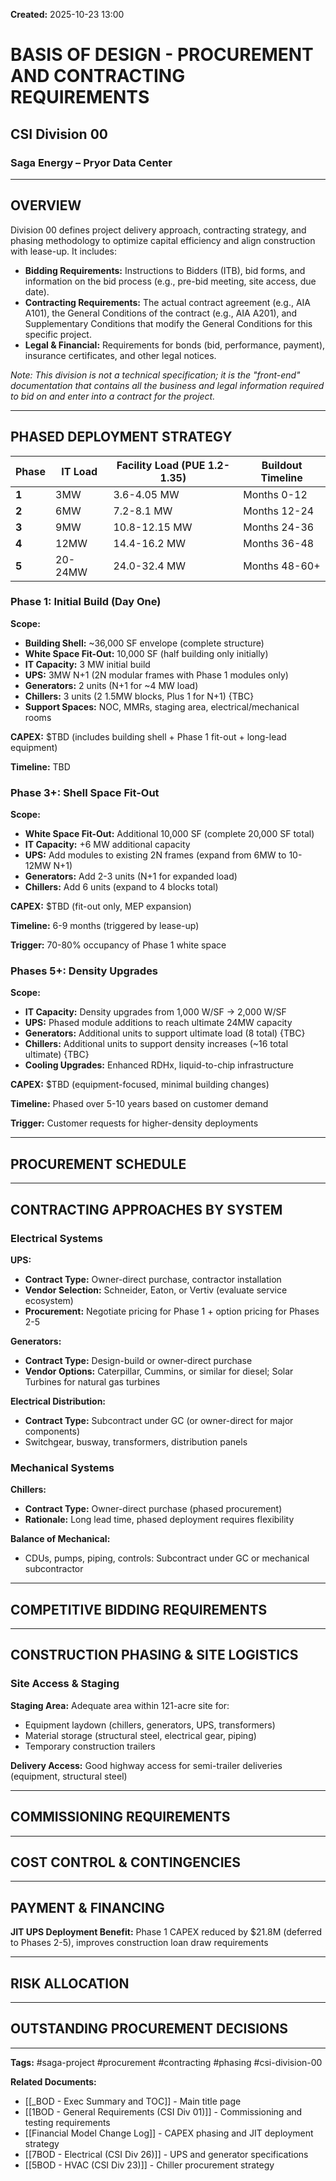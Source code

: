 **Created:** 2025-10-23 13:00

# BASIS OF DESIGN - PROCUREMENT AND CONTRACTING REQUIREMENTS
## CSI Division 00
### Saga Energy – Pryor Data Center

---

## OVERVIEW

Division 00 defines project delivery approach, contracting strategy, and phasing methodology to optimize capital efficiency and align construction with lease-up. It includes:

- **Bidding Requirements:** Instructions to Bidders (ITB), bid forms, and information on the bid process (e.g., pre-bid meeting, site access, due date).
- **Contracting Requirements:** The actual contract agreement (e.g., AIA A101), the General Conditions of the contract (e.g., AIA A201), and Supplementary Conditions that modify the General Conditions for this specific project.
- **Legal & Financial:** Requirements for bonds (bid, performance, payment), insurance certificates, and other legal notices.

*Note: This division is not a technical specification; it is the "front-end" documentation that contains all the business and legal information required to bid on and enter into a contract for the project.*


---


## PHASED DEPLOYMENT STRATEGY

| Phase | IT Load | Facility Load (PUE 1.2-1.35) | Buildout Timeline |
| ----- | ------- | ---------------------------- | ----------------- |
| **1** | 3MW     | 3.6-4.05 MW                  | Months 0-12       |
| **2** | 6MW     | 7.2-8.1 MW                   | Months 12-24      |
| **3** | 9MW     | 10.8-12.15 MW                | Months 24-36      |
| **4** | 12MW    | 14.4-16.2 MW                 | Months 36-48      |
| **5** | 20-24MW | 24.0-32.4 MW                 | Months 48-60+     |

### Phase 1: Initial Build (Day One)

**Scope:**
- **Building Shell:** ~36,000 SF envelope (complete structure)
- **White Space Fit-Out:** 10,000 SF (half building only initially)
- **IT Capacity:** 3 MW initial build
- **UPS:** 3MW N+1 (2N modular frames with Phase 1 modules only)
- **Generators:** 2 units (N+1 for ~4 MW load)
- **Chillers:** 3 units (2 1.5MW blocks, Plus 1 for N+1) {TBC}
- **Support Spaces:** NOC, MMRs, staging area, electrical/mechanical rooms

**CAPEX:** $TBD (includes building shell + Phase 1 fit-out + long-lead equipment)

**Timeline:** TBD

### Phase 3+: Shell Space Fit-Out

**Scope:**
- **White Space Fit-Out:** Additional 10,000 SF (complete 20,000 SF total)
- **IT Capacity:** +6 MW additional capacity
- **UPS:** Add modules to existing 2N frames (expand from 6MW to 10-12MW N+1)
- **Generators:** Add 2-3 units (N+1 for expanded load)
- **Chillers:** Add 6 units (expand to 4 blocks total)

**CAPEX:** $TBD (fit-out only, MEP expansion)

**Timeline:** 6-9 months (triggered by lease-up)

**Trigger:** 70-80% occupancy of Phase 1 white space

### Phases 5+: Density Upgrades

**Scope:**
- **IT Capacity:** Density upgrades from 1,000 W/SF → 2,000 W/SF
- **UPS:** Phased module additions to reach ultimate 24MW capacity
- **Generators:** Additional units to support ultimate load (8 total) {TBC}
- **Chillers:** Additional units to support density increases (~16 total ultimate) {TBC}
- **Cooling Upgrades:** Enhanced RDHx, liquid-to-chip infrastructure

**CAPEX:** $TBD (equipment-focused, minimal building changes)

**Timeline:** Phased over 5-10 years based on customer demand

**Trigger:** Customer requests for higher-density deployments


---

## PROCUREMENT SCHEDULE


---

## CONTRACTING APPROACHES BY SYSTEM

### Electrical Systems

**UPS:**
- **Contract Type:** Owner-direct purchase, contractor installation
- **Vendor Selection:** Schneider, Eaton, or Vertiv (evaluate service ecosystem)
- **Procurement:** Negotiate pricing for Phase 1 + option pricing for Phases 2-5

**Generators:**
- **Contract Type:** Design-build or owner-direct purchase
- **Vendor Options:** Caterpillar, Cummins, or similar for diesel; Solar Turbines for natural gas turbines

**Electrical Distribution:**
- **Contract Type:** Subcontract under GC (or owner-direct for major components)
- Switchgear, busway, transformers, distribution panels

### Mechanical Systems

**Chillers:**
- **Contract Type:** Owner-direct purchase (phased procurement)
- **Rationale:** Long lead time, phased deployment requires flexibility

**Balance of Mechanical:**
- CDUs, pumps, piping, controls: Subcontract under GC or mechanical subcontractor

---

## COMPETITIVE BIDDING REQUIREMENTS


---

## CONSTRUCTION PHASING & SITE LOGISTICS

### Site Access & Staging

**Staging Area:** Adequate area within 121-acre site for:
- Equipment laydown (chillers, generators, UPS, transformers)
- Material storage (structural steel, electrical gear, piping)
- Temporary construction trailers

**Delivery Access:** Good highway access for semi-trailer deliveries (equipment, structural steel)

---

## COMMISSIONING REQUIREMENTS


---

## COST CONTROL & CONTINGENCIES


---

## PAYMENT & FINANCING

**JIT UPS Deployment Benefit:** Phase 1 CAPEX reduced by $21.8M (deferred to Phases 2-5), improves construction loan draw requirements

---

## RISK ALLOCATION


---

## OUTSTANDING PROCUREMENT DECISIONS


---

**Tags:** #saga-project #procurement #contracting #phasing #csi-division-00

**Related Documents:**
- [[_BOD - Exec Summary and TOC]] - Main title page
- [[1BOD - General Requirements (CSI Div 01)]] - Commissioning and testing requirements
- [[Financial Model Change Log]] - CAPEX phasing and JIT deployment strategy
- [[7BOD - Electrical (CSI Div 26)]] - UPS and generator specifications
- [[5BOD - HVAC (CSI Div 23)]] - Chiller procurement strategy

